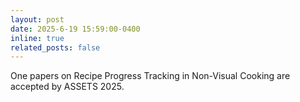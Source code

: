 ```yaml
---
layout: post
date: 2025-6-19 15:59:00-0400
inline: true
related_posts: false
---
```


One papers on Recipe Progress Tracking in Non-Visual Cooking are accepted by ASSETS 2025.